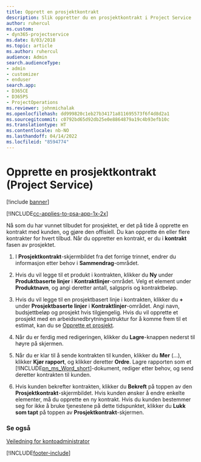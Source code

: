 ```yaml
---
title: Opprett en prosjektkontrakt
description: Slik oppretter du en prosjektkontrakt i Project Service
author: ruhercul
ms.custom:
- dyn365-projectservice
ms.date: 8/03/2018
ms.topic: article
ms.author: ruhercul
audience: Admin
search.audienceType:
- admin
- customizer
- enduser
search.app:
- D365CE
- D365PS
- ProjectOperations
ms.reviewer: johnmichalak
ms.openlocfilehash: dd999820c1eb27b34171a811695573f6f4d8d2a1
ms.sourcegitcommit: c0792bd65d92db25e0e8864879a19c4b93efb10c
ms.translationtype: HT
ms.contentlocale: nb-NO
ms.lasthandoff: 04/14/2022
ms.locfileid: "8594774"
---
```

# <a name="create-a-project-contract-project-service"></a>Opprette en prosjektkontrakt (Project Service)

[!include [banner](../includes/psa-now-project-operations.md)]

[!INCLUDE[cc-applies-to-psa-app-1x-2x](../includes/cc-applies-to-psa-app-1x-2x.md)]

Nå som du har vunnet tilbudet for prosjektet, er det på tide å opprette en kontrakt med kunden, og gjøre den offisiell. Du kan opprette én eller flere kontrakter for hvert tilbud. Når du oppretter en kontrakt, er du i **kontrakt** fasen av prosjektet.  
  
1. I **Prosjektkontrakt**-skjermbildet fra det forrige trinnet, endrer du informasjon etter behov i **Sammendrag**-området.  
  
2. Hvis du vil legge til et produkt i kontrakten, klikker du **Ny** under **Produktbaserte linjer** i **Kontraktlinjer**-området. Velg et element under **Produktnavn**, og angi deretter antall, salgspris og kontraktbeløp.  
  
3. Hvis du vil legge til en prosjektbasert linje i kontrakten, klikker du **+** under **Prosjektbaserte linjer** i **Kontraktlinjer**-området. Angi navn, budsjettbeløp og prosjekt hvis tilgjengelig. Hvis du vil opprette et prosjekt med en arbeidsnedbrytningsstruktur for å komme frem til et estimat, kan du se [Opprette et prosjekt](../psa/create-project.md).  
  
4. Når du er ferdig med redigeringen, klikker du **Lagre**-knappen nederst til høyre på skjermen.  
  
5. Når du er klar til å sende kontrakten til kunden, klikker du **Mer** (...), klikker **Kjør rapport**, og klikker deretter **Ordre**. Lagre rapporten som et [!INCLUDE[pn_ms_Word_short](../includes/pn-ms-word-short.md)]-dokument, rediger etter behov, og send deretter kontrakten til kunden.  
  
6. Hvis kunden bekrefter kontrakten, klikker du **Bekreft** på toppen av den **Prosjektkontrakt**-skjermbildet. Hvis kunden ønsker å endre enkelte elementer, må du opprette en ny kontrakt. Hvis du kunden bestemmer seg for ikke å bruke tjenestene på dette tidspunktet, klikker du **Lukk som tapt** på toppen av **Prosjektkontrakt**-skjermen.  
  
### <a name="see-also"></a>Se også  
 [Veiledning for kontoadministrator](../psa/account-manager-guide.md)


[!INCLUDE[footer-include](../includes/footer-banner.md)]
